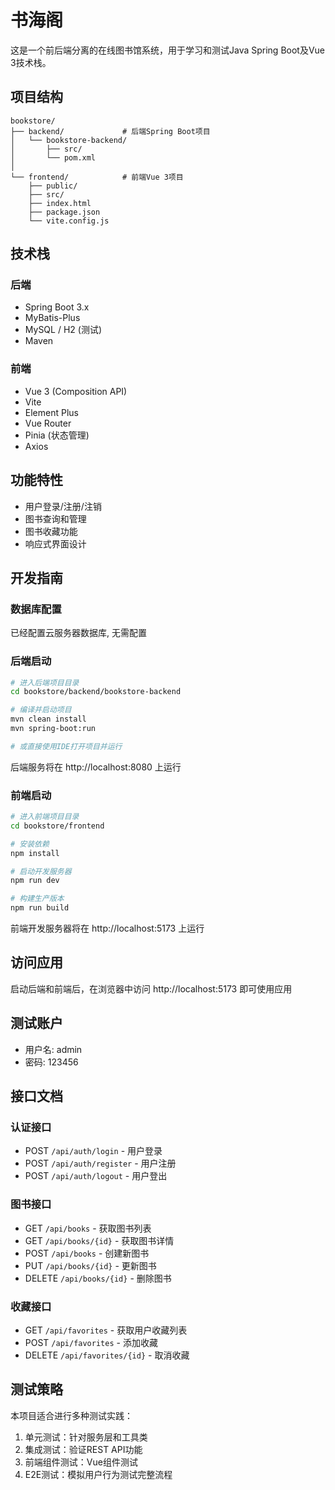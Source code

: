 # 书海阁

这是一个前后端分离的在线图书馆系统，用于学习和测试Java Spring Boot及Vue 3技术栈。

## 项目结构

```
bookstore/
├── backend/             # 后端Spring Boot项目
│   └── bookstore-backend/
│       ├── src/
│       └── pom.xml
│   
└── frontend/            # 前端Vue 3项目
    ├── public/
    ├── src/
    ├── index.html
    ├── package.json
    └── vite.config.js
```

## 技术栈

### 后端
- Spring Boot 3.x
- MyBatis-Plus
- MySQL / H2 (测试)
- Maven

### 前端
- Vue 3 (Composition API)
- Vite
- Element Plus
- Vue Router
- Pinia (状态管理)
- Axios

## 功能特性

- 用户登录/注册/注销
- 图书查询和管理
- 图书收藏功能
- 响应式界面设计

## 开发指南

### 数据库配置

已经配置云服务器数据库, 无需配置

### 后端启动

```bash
# 进入后端项目目录
cd bookstore/backend/bookstore-backend

# 编译并启动项目
mvn clean install
mvn spring-boot:run

# 或直接使用IDE打开项目并运行
```

后端服务将在 http://localhost:8080 上运行

### 前端启动

```bash
# 进入前端项目目录
cd bookstore/frontend

# 安装依赖
npm install

# 启动开发服务器
npm run dev

# 构建生产版本
npm run build
```

前端开发服务器将在 http://localhost:5173 上运行

## 访问应用

启动后端和前端后，在浏览器中访问 http://localhost:5173 即可使用应用

## 测试账户

- 用户名: admin
- 密码: 123456

## 接口文档

### 认证接口

- POST `/api/auth/login` - 用户登录
- POST `/api/auth/register` - 用户注册
- POST `/api/auth/logout` - 用户登出

### 图书接口

- GET `/api/books` - 获取图书列表
- GET `/api/books/{id}` - 获取图书详情
- POST `/api/books` - 创建新图书
- PUT `/api/books/{id}` - 更新图书
- DELETE `/api/books/{id}` - 删除图书

### 收藏接口

- GET `/api/favorites` - 获取用户收藏列表
- POST `/api/favorites` - 添加收藏
- DELETE `/api/favorites/{id}` - 取消收藏

## 测试策略

本项目适合进行多种测试实践：

1. 单元测试：针对服务层和工具类
2. 集成测试：验证REST API功能
3. 前端组件测试：Vue组件测试
4. E2E测试：模拟用户行为测试完整流程 